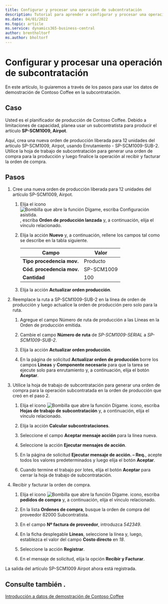 ```yaml
---
title: Configurar y procesar una operación de subcontratación
description: Tutorial para aprender a configurar y procesar una operación de subcontratación en Business Central.
ms.date: 04/01/2022
ms.topic: article
ms.service: dynamics365-business-central
author: brentholtorf
ms.author: bholtorf
---
```


# Configurar y procesar una operación de subcontratación

En este artículo, lo guiaremos a través de los pasos para usar los datos de demostración de Contoso Coffee en la subcontratación.

## Caso

Usted es el planificador de producción de Contoso Coffee. Debido a limitaciones de capacidad, planea usar un subcontratista para producir el artículo **SP-SCM1009, Airpot**.

Aquí, crea una nueva orden de producción liberada para 12 unidades del artículo SP-SCM1009, Airpot, usando Enrutamiento - SP-SCM1009-SUB-2. Utilice la hoja de trabajo de subcontratación para generar una orden de compra para la producción y luego finalice la operación al recibir y facturar la orden de compra.

## Pasos

1. Cree una nueva orden de producción liberada para 12 unidades del artículo SP-SCM1009, Airpot.

    1. Elija el icono ![Bombilla que abre la función Dígame, escriba Configuración asistida.](../../media/ui-search/search_small.png "Dígame qué desea hacer") , escriba **Orden de producción lanzada** y, a continuación, elija el vínculo relacionado.  

    2. Elija la acción **Nuevo** y, a continuación, rellene los campos tal como se describe en la tabla siguiente.  

        |Campo  |Valor  |
        |---------|---------|
        |**Tipo procedencia mov.** |Producto|
        |**Cód. procedencia mov.** |SP-SCM1009|
        |**Cantidad** |100|
    3. Elija la acción **Actualizar orden producción**.  

2. Reemplace la ruta a SP-SCM1009-SUB-2 en la línea de orden de producción y luego actualice la orden de producción pero solo para la ruta.  

    1. Agregue el campo Número de ruta de producción a las Líneas en la Orden de producción emitida.<!--in code, this is marked as visible=false-->

    2. Cambie el campo **Número de ruta** de *SP-SCM1009-SERIAL* a *SP-SCM1009-SUB-2*.  

    3. Elija la acción **Actualizar orden producción**.  

    4. En la página de solicitud **Actualizar orden de producción** borre los campos **Líneas** y **Componente necesario** para que la tarea se ejecute solo para enrutamiento y, a continuación, elija el botón **Aceptar**.

3. Utilice la hoja de trabajo de subcontratación para generar una orden de compra para la operación subcontratada en la orden de producción que creó en el paso 2.  

    1. Elija el icono ![Bombilla que abre la función Dígame.](../../media/ui-search/search_small.png "Dígame qué desea hacer") icono, escriba **Hojas de trabajo de subcontratación** y, a continuación, elija el vínculo relacionado.  

    2. Elija la acción **Calcular subcontrataciones**.

    3. Seleccione el campo **Aceptar mensaje acción** para la línea nueva.

    4. Seleccione la acción **Ejecutar mensajes de acción**.  

    5. En la página de solicitud **Ejecutar mensaje de acción. – Req.**, acepte todos los valores predeterminados y luego elija el botón **Aceptar**.

    6. Cuando termine el trabajo por lotes, elija el botón **Aceptar** para cerrar la hoja de trabajo de subcontratación.  

4. Recibir y facturar la orden de compra.  

    1. Elija el icono ![Bombilla que abre la función Dígame.](../../media/ui-search/search_small.png "Dígame qué desea hacer") icono, escriba **pedidos de compra** y, a continuación, elija el vínculo relacionado.  

    2. En la lista **Ordenes de compra**, busque la orden de compra del proveedor 82000 Subcontratista.

    3. En el campo **Nº factura de proveedor**, introduzca *542349*.

    4. En la ficha desplegable **Líneas**, seleccione la línea y, luego, establezca el valor del campo **Costo directo** en *18*.

    5. Seleccione la acción **Registrar**.  

    6. En el mensaje de solicitud, elija la opción **Recibir y Facturar**.  

La salida del artículo SP-SCM1009 Airpot ahora está registrada.

## Consulte también .

[Introducción a datos de demostración de Contoso Coffee](../contoso-coffee-intro.md)  
